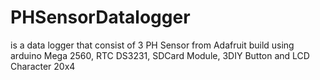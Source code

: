 # PHSensorDatalogger
is a data logger that consist of 3 PH Sensor from Adafruit
build using arduino Mega 2560, RTC DS3231, SDCard Module, 3DIY Button and LCD Character 20x4